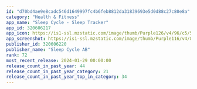 ```yaml
---
id: "d70bd4ae9e8cadc546d1649997fc4b6feb8812da31839693e5d0d88c27c80e8a"
category: "Health & Fitness"
app_name: "Sleep Cycle - Sleep Tracker"
app_id: 320606217
app_icon: https://is1-ssl.mzstatic.com/image/thumb/Purple126/v4/96/c5/50/96c55031-13d2-17fc-c79c-665444fbc07e/AppIcon-1x_U007emarketing-0-7-0-85-220-0.png/1024x1024bb.png
app_screenshot: https://is1-ssl.mzstatic.com/image/thumb/Purple116/v4/81/a1/d6/81a1d696-0279-5575-c922-12900cc6cd8b/dbfde2b0-2358-448a-adfe-0e4a78947e48_SC_App-Store_iOS_6.5_opt-A_01.jpg/1242x2688bb.png
publisher_id: 320606220
publisher_name: "Sleep Cycle AB"
rank: 72
most_recent_release: 2024-01-29 00:00:00
release_count_in_past_year: 44
release_count_in_past_year_category: 21
release_count_in_past_year_top_in_category: 34
---
```

